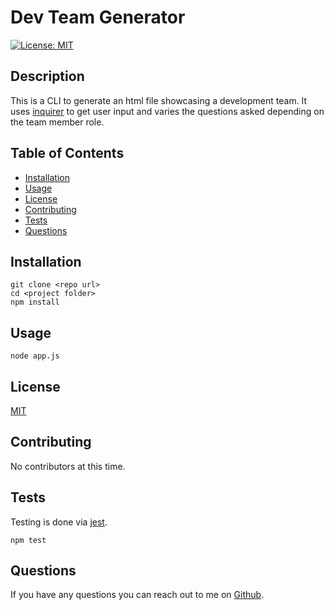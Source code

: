 # Dev Team Generator
[![License: MIT](https://img.shields.io/badge/License-MIT-yellow.svg)](https://opensource.org/licenses/MIT)
## Description
This is a CLI to generate an html file showcasing a development team. It uses [inquirer](https://www.npmjs.com/package/inquirer) to get user input and varies the questions asked depending on the team member role.

## Table of Contents
* [Installation](#installation)
* [Usage](#usage)
* [License](#license)
* [Contributing](#contributing)
* [Tests](#tests)
* [Questions](#questions)

## Installation
```
git clone <repo url>
cd <project folder>
npm install
```

## Usage
```
node app.js
```

## License
[MIT](https://opensource.org/licenses/MIT)

## Contributing
No contributors at this time.

## Tests
Testing is done via [jest](https://jestjs.io/).
```
npm test
```

## Questions
If you have any questions you can reach out to me on [Github](https://github.com/brhue).
